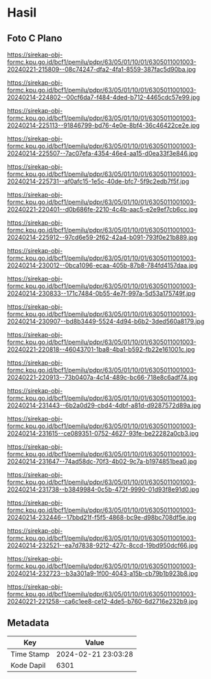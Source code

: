 # Hasil

## Foto C Plano

https://sirekap-obj-formc.kpu.go.id/bcf1/pemilu/pdpr/63/05/01/10/01/6305011001003-20240221-215809--08c74247-dfa2-4fa1-8559-387fac5d90ba.jpg

https://sirekap-obj-formc.kpu.go.id/bcf1/pemilu/pdpr/63/05/01/10/01/6305011001003-20240214-224802--00cf6da7-f484-4ded-b712-4465cdc57e99.jpg

https://sirekap-obj-formc.kpu.go.id/bcf1/pemilu/pdpr/63/05/01/10/01/6305011001003-20240214-225113--91846799-bd76-4e0e-8bf4-36c46422ce2e.jpg

https://sirekap-obj-formc.kpu.go.id/bcf1/pemilu/pdpr/63/05/01/10/01/6305011001003-20240214-225507--7ac07efa-4354-46e4-aa15-d0ea33f3e846.jpg

https://sirekap-obj-formc.kpu.go.id/bcf1/pemilu/pdpr/63/05/01/10/01/6305011001003-20240214-225731--af0afc15-1e5c-40de-bfc7-5f9c2edb7f5f.jpg

https://sirekap-obj-formc.kpu.go.id/bcf1/pemilu/pdpr/63/05/01/10/01/6305011001003-20240221-220401--d0b686fe-2210-4c4b-aac5-e2e9ef7cb6cc.jpg

https://sirekap-obj-formc.kpu.go.id/bcf1/pemilu/pdpr/63/05/01/10/01/6305011001003-20240214-225912--97cd6e59-2f62-42a4-b091-793f0e21b889.jpg

https://sirekap-obj-formc.kpu.go.id/bcf1/pemilu/pdpr/63/05/01/10/01/6305011001003-20240214-230012--0bca1096-ecaa-405b-87b8-784fd4157daa.jpg

https://sirekap-obj-formc.kpu.go.id/bcf1/pemilu/pdpr/63/05/01/10/01/6305011001003-20240214-230833--171c7484-0b55-4e7f-997a-5d53a175749f.jpg

https://sirekap-obj-formc.kpu.go.id/bcf1/pemilu/pdpr/63/05/01/10/01/6305011001003-20240214-230907--bd8b3449-5524-4d94-b6b2-3ded560a8179.jpg

https://sirekap-obj-formc.kpu.go.id/bcf1/pemilu/pdpr/63/05/01/10/01/6305011001003-20240221-220818--46043701-1ba8-4ba1-b592-fb22e161001c.jpg

https://sirekap-obj-formc.kpu.go.id/bcf1/pemilu/pdpr/63/05/01/10/01/6305011001003-20240221-220913--73b0407a-4c14-489c-bc66-718e8c6adf74.jpg

https://sirekap-obj-formc.kpu.go.id/bcf1/pemilu/pdpr/63/05/01/10/01/6305011001003-20240214-231443--6b2a0d29-cbd4-4dbf-a81d-d9287572d89a.jpg

https://sirekap-obj-formc.kpu.go.id/bcf1/pemilu/pdpr/63/05/01/10/01/6305011001003-20240214-231615--ce089351-0752-4627-93fe-be22282a0cb3.jpg

https://sirekap-obj-formc.kpu.go.id/bcf1/pemilu/pdpr/63/05/01/10/01/6305011001003-20240214-231647--74ad58dc-70f3-4b02-9c7a-b1974851bea0.jpg

https://sirekap-obj-formc.kpu.go.id/bcf1/pemilu/pdpr/63/05/01/10/01/6305011001003-20240214-231738--b3849984-0c5b-472f-9990-01d93f8e91d0.jpg

https://sirekap-obj-formc.kpu.go.id/bcf1/pemilu/pdpr/63/05/01/10/01/6305011001003-20240214-232446--17bbd21f-f5f5-4868-bc9e-d98bc708df5e.jpg

https://sirekap-obj-formc.kpu.go.id/bcf1/pemilu/pdpr/63/05/01/10/01/6305011001003-20240214-232521--ea7d7838-9212-427c-8ccd-19bd950dcf66.jpg

https://sirekap-obj-formc.kpu.go.id/bcf1/pemilu/pdpr/63/05/01/10/01/6305011001003-20240214-232723--b3a301a9-1f00-4043-a15b-cb79b1b923b8.jpg

https://sirekap-obj-formc.kpu.go.id/bcf1/pemilu/pdpr/63/05/01/10/01/6305011001003-20240221-221258--ca6c1ee8-ce12-4de5-b760-6d2716e232b9.jpg


## Metadata

| Key        | Value               |
| ---------- | ------------------- |
| Time Stamp | 2024-02-21 23:03:28 |
| Kode Dapil | 6301                |



